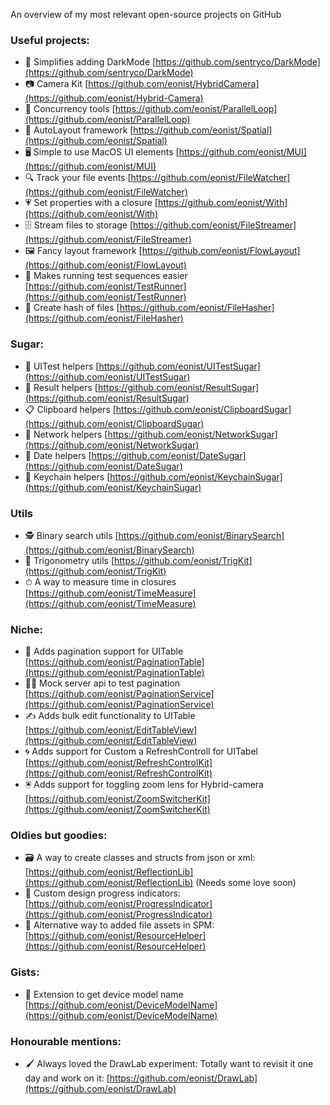 An overview of my most relevant open-source projects on GitHub <!--more-->

### Useful projects:
- 🔦 Simplifies adding DarkMode [https://github.com/sentryco/DarkMode](https://github.com/sentryco/DarkMode)
- 📷 Camera Kit [https://github.com/eonist/HybridCamera](https://github.com/eonist/Hybrid-Camera)
- 💞 Concurrency tools [https://github.com/eonist/ParallelLoop](https://github.com/eonist/ParallelLoop)
- 📏 AutoLayout framework [https://github.com/eonist/Spatial](https://github.com/eonist/Spatial)
- 🖥 Simple to use MacOS UI elements [https://github.com/eonist/MUI](https://github.com/eonist/MUI)
- 🔍 Track your file events [https://github.com/eonist/FileWatcher](https://github.com/eonist/FileWatcher)
- 💗 Set properties with a closure [https://github.com/eonist/With](https://github.com/eonist/With)
- 🗄 Stream files to storage [https://github.com/eonist/FileStreamer](https://github.com/eonist/FileStreamer)
- 🖼 Fancy layout framework [https://github.com/eonist/FlowLayout](https://github.com/eonist/FlowLayout)
- 🏃 Makes running test sequences easier [https://github.com/eonist/TestRunner](https://github.com/eonist/TestRunner)
- 🧬 Create hash of files [https://github.com/eonist/FileHasher](https://github.com/eonist/FileHasher)

### Sugar:
- 🧪 UITest helpers [https://github.com/eonist/UITestSugar](https://github.com/eonist/UITestSugar)
- 🔸 Result helpers [https://github.com/eonist/ResultSugar](https://github.com/eonist/ResultSugar)
- 📋 Clipboard helpers [https://github.com/eonist/ClipboardSugar](https://github.com/eonist/ClipboardSugar)
- 🔌 Network helpers [https://github.com/eonist/NetworkSugar](https://github.com/eonist/NetworkSugar)
- 📆 Date helpers [https://github.com/eonist/DateSugar](https://github.com/eonist/DateSugar)
- 🔑 Keychain helpers [https://github.com/eonist/KeychainSugar](https://github.com/eonist/KeychainSugar)

### Utils
- 🕵️ Binary search utils [https://github.com/eonist/BinarySearch](https://github.com/eonist/BinarySearch)
- 📐 Trigonometry utils [https://github.com/eonist/TrigKit](https://github.com/eonist/TrigKit)
- ⏱ A way to measure time in closures [https://github.com/eonist/TimeMeasure](https://github.com/eonist/TimeMeasure)

### Niche:
- 📜 Adds pagination support for UITable [https://github.com/eonist/PaginationTable](https://github.com/eonist/PaginationTable)
- 👨‍🔬 Mock server api to test pagination [https://github.com/eonist/PaginationService](https://github.com/eonist/PaginationService)
- ✍️ Adds bulk edit functionality to UITable [https://github.com/eonist/EditTableView](https://github.com/eonist/EditTableView)
- 🌀 Adds support for Custom a RefreshControll for UITabel [https://github.com/eonist/RefreshControlKit](https://github.com/eonist/RefreshControlKit)
- 🖲 Adds support for toggling zoom lens for Hybrid-camera [https://github.com/eonist/ZoomSwitcherKit](https://github.com/eonist/ZoomSwitcherKit)

### Oldies but goodies:
- 🗃 A way to create classes and structs from json or xml: [https://github.com/eonist/ReflectionLib](https://github.com/eonist/ReflectionLib)  (Needs some love soon)
- 🎨 Custom design progress indicators: [https://github.com/eonist/ProgressIndicator](https://github.com/eonist/ProgressIndicator)
- 🎒 Alternative way to added file assets in SPM: [https://github.com/eonist/ResourceHelper](https://github.com/eonist/ResourceHelper)

### Gists:
- 📱 Extension to get device model name [https://github.com/eonist/DeviceModelName](https://github.com/eonist/DeviceModelName)

### Honourable mentions:
- 🖌 Always loved the DrawLab experiment: Totally want to revisit it one day and work on it:
[https://github.com/eonist/DrawLab](https://github.com/eonist/DrawLab)

